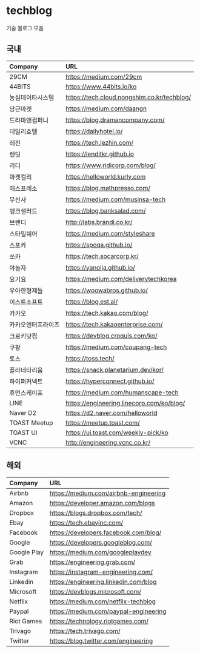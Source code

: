 # techblog
기술 블로그 모음

## 국내
| Company | URL |
|:--------|:--------|
| 29CM | https://medium.com/29cm |
| 44BITS | https://www.44bits.io/ko |
| 농심데이타시스템 | https://tech.cloud.nongshim.co.kr/techblog/ |
| 당근마켓 | https://medium.com/daangn |
| 드라마앤컴퍼니 | https://blog.dramancompany.com/ |
| 데일리호텔 | https://dailyhotel.io/ |
| 레진 | https://tech.lezhin.com/ |
| 렌딧 | https://lenditkr.github.io |
| 리디 | https://www.ridicorp.com/blog/ |
| 마켓컬리 | https://helloworld.kurly.com |
| 매스프레소 | https://blog.mathpresso.com/ |
| 무신사 | https://medium.com/musinsa-tech |
| 뱅크샐러드 | https://blog.banksalad.com/ |
| 브랜디 | http://labs.brandi.co.kr/ |
| 스타일쉐어 | https://medium.com/styleshare |
| 스포카 | https://spoqa.github.io/ |
| 쏘카 | https://tech.socarcorp.kr/ |
| 야놀자 | https://yanolja.github.io/ |
| 요기요 | https://medium.com/deliverytechkorea |
| 우아한형제들 | https://woowabros.github.io/ |
| 이스트소프트 | https://blog.est.ai/ |
| 카카오 | https://tech.kakao.com/blog/ |
| 카카오엔터프라이즈 | https://tech.kakaoenterprise.com/ |
| 크로키닷컴 | https://devblog.croquis.com/ko/ |
| 쿠팡 | https://medium.com/coupang-tech |
| 토스 | https://toss.tech/ |
| 플라네타리움 | https://snack.planetarium.dev/kor/ |
| 하이퍼커넥트 | https://hyperconnect.github.io/ |
| 휴먼스케이프 | https://medium.com/humanscape-tech |
| LINE | https://engineering.linecorp.com/ko/blog/ |
| Naver D2 | https://d2.naver.com/helloworld |
| TOAST Meetup | https://meetup.toast.com/ |
| TOAST UI | https://ui.toast.com/weekly-pick/ko |
| VCNC | http://engineering.vcnc.co.kr/ |

## 해외
| Company | URL |
|:--------|:--------|
| Airbnb | https://medium.com/airbnb-engineering |
| Amazon | https://developer.amazon.com/blogs |
| Dropbox | https://blogs.dropbox.com/tech/ |
| Ebay | https://tech.ebayinc.com/ |
| Facebook | https://developers.facebook.com/blog/ |
| Google | https://developers.googleblog.com/ |
| Google Play | https://medium.com/googleplaydev |
| Grab | https://engineering.grab.com/ |
| Instagram | https://instagram-engineering.com/ |
| Linkedin | https://engineering.linkedin.com/blog |
| Microsoft | https://devblogs.microsoft.com/ |
| Netflix | https://medium.com/netflix-techblog |
| Paypal | https://medium.com/paypal-engineering |
| Riot Games | https://technology.riotgames.com/ |
| Trivago | https://tech.trivago.com/ |
| Twitter | https://blog.twitter.com/engineering |
